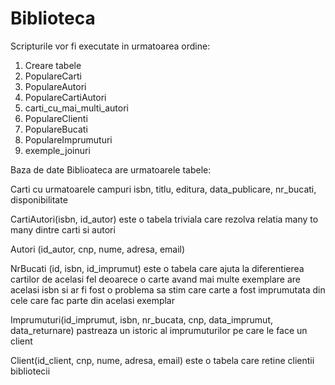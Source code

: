 # Biblioteca

Scripturile vor fi executate in urmatoarea ordine:
1. Creare tabele
2. PopulareCarti
3. PopulareAutori
4. PopulareCartiAutori
5. carti_cu_mai_multi_autori
6. PopulareClienti
7. PopulareBucati
8. PopulareImprumuturi
9. exemple_joinuri

Baza de date Biblioateca are urmatoarele tabele:
  <p>Carti cu urmatoarele campuri isbn, titlu, editura, data_publicare, nr_bucati, disponibilitate</p>
  <p>CartiAutori(isbn, id_autor) este o tabela triviala care rezolva relatia many to many dintre carti si autori
  <p>Autori (id_autor, cnp, nume, adresa, email) </p>
  <p>NrBucati (id, isbn, id_imprumut) este o tabela care ajuta la diferentierea cartilor de acelasi fel deoarece o carte avand mai multe exemplare are acelasi isbn si ar fi fost o problema sa stim care carte a fost imprumutata din cele care fac parte din acelasi exemplar</p>
   <p>Imprumuturi(id_imprumut, isbn, nr_bucata, cnp, data_imprumut, data_returnare) pastreaza un istoric al imprumuturilor pe care le face un client</p>
   <p>Client(id_client, cnp, nume, adresa, email) este o tabela care retine clientii bibliotecii</p>
